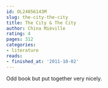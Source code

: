 ```yaml
---
id: OL24056143M
slug: the-city-the-city
title: The City & The City
author: China Miéville
rating: 4
pages: 312
categories:
- literature
reads:
- finished_at: '2011-10-02'
---
```

Odd book but put together very nicely.
